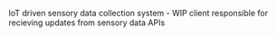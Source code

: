 IoT driven sensory data collection system - WIP client responsible for recieving updates from sensory data APIs
